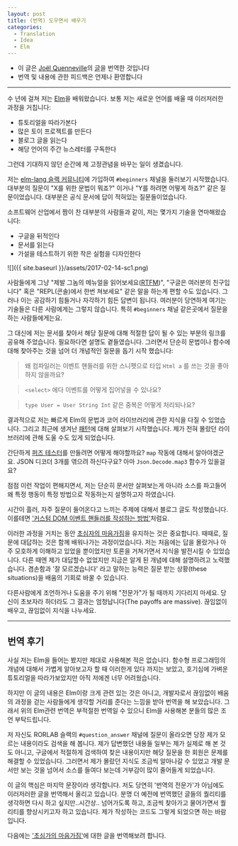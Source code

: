 ```yaml
---
layout: post
title: (번역) 도우면서 배우기
categories:
  - Translation
  - Idea
  - Elm
---
```


- 이 글은 [Joël Quenneville](https://twitter.com/joelquen)의 [글](https://robots.thoughtbot.com/learning-by-helping)을 번역한 것입니다
- 번역 및 내용에 관한 피드백은 언제나 환영합니다

---

수 년에 걸쳐 저는 [Elm](http://elm-lang.org)을 배워왔습니다. 보통 저는 새로운 언어를 배울 때 이러저러한 과정을 거칩니다:

- 튜토리얼을 따라가본다
- 많은 토이 프로젝트를 만든다
- 블로그 글을 읽는다
- 해당 언어의 주간 뉴스레터를 구독한다

그런데 기대하지 않던 순간에 제 고정관념을 바꾸는 일이 생겼습니다.

저는 [elm-lang 슬랙 커뮤니티](https://elmlang.herokuapp.com)에 가입하여 `#beginners` 채널을 둘러보기 시작했습니다. 대부분의 질문이 "X를 위한 문법이 뭐죠?" 이거나 "Y를 하려면 어떻게 하죠?" 같은 질문이었습니다. 대부분은 공식 문서에 답이 적혀있는 질문들이었습니다.

소프트웨어 산업에서 짬이 찬 대부분의 사람들과 같이, 저는 몇가지 기술을 연마해왔습니다:

- 구글을 뒤적인다
- 문서를 읽는다
- 가설을 테스트하기 위한 작은 실험을 디자인한다

![]({{ site.baseurl }}/assets/2017-02-14-sc1.png)

사람들에게 그냥 "제발 그놈의 메뉴얼을 읽어보세요([RTFM](https://ko.wikipedia.org/wiki/RTFM))", "구글은 여러분의 친구입니다" 혹은 "REPL(콘솔)에서 한번 쳐보세요" 같은 말을 하는게 편할 수도 있습니다. 그러나 이는 공감하기 힘들거나 자각하기 힘든 답변이 됩니다. 여러분이 당연하게 여기는 기술들은 다른 사람에게는 그렇지 않습니다. 특히 `#beginners`  채널 같은곳에서 질문을 하는 사람들에게는요.

그 대신에 저는 문서를 찾아서 해당 질문에 대해 적절한 답이 될 수 있는 부분의 링크를 공유해 주었습니다. 필요하다면 설명도 곁들였습니다. 그러면서 단순히 문법이나 함수에 대해 찾아주는 것을 넘어 더 개념적인 질문을 돕기 시작 했습니다:

> 왜 컴파일러는 이벤트 핸들러를 위한 스니펫으로 타입 `Html a` 를 쓰는 것을 좋아하지 않을까요?

> `<select>` 에다 이벤트를 어떻게 집어넣을 수 있나요?

> `type User = User String Int` 같은 중복은 어떻게 처리되나요?

결과적으로 저는 빠르게 Elm의 문법과 코어 라이브러리에 관한 지식을 다질 수 있었습니다. 그리고 최근에 생겨난 [패턴](https://robots.thoughtbot.com/elms-universal-pattern)에 대해 살펴보기 시작했습니다. 제가 전혀 몰랐던 라이브러리에 관해 도울 수도 있게 되었습니다.

간단하게 [퍼즈 테스터](https://ko.wikipedia.org/wiki/퍼징)를 만들려면 어떻게 해야할까요? `map` 작동에 대해서 알아야겠군요. JSON 디코더 3개를 엮으려 하신다구요? 아마 `Json.Decode.map3` 함수가 있을걸요?

점점 이런 작업이 편해지면서, 저는 단순히 문서만 살펴보는게 아니라 소스를 파고들어 왜 특정 행동이 특정 방법으로 작동하는지 설명하고자 하였습니다.

시간이 흘러, 자주 질문이 들어온다고 느끼는 주제에 대해서 블로그 글도 작성했습니다. 이를테면 ['커스텀 DOM 이벤트 핸들러를 작성하는 방법'](https://robots.thoughtbot.com/building-custom-dom-event-handlers-in-elm)처럼요.

이러한 과정을 거치는 동안 [초심자의 마음가짐](https://robots.thoughtbot.com/beginners-mind)을 유지하는 것은 중요합니다. 때때로, 질문에 대답하는 것은 함께 배워나가는 과정이었습니다. 저는 처음에는 답을 몰랐거나 아주 모호하게 이해하고 있었을 뿐이었지만 토론을 거쳐가면서 지식을 발전시킬 수 있었습니다. 다른 때엔 제가 대답할수 없었지만 지금은 알게 된 개념에 대해 설명하려고 노력했습니다. 겸손함과 '잘 모르겠습니다' 라고 말하는 능력은 질문 받는 상황(these situations)을 배움의 기회로 바꿀 수 있습니다.

다른사람에게 조언하거나 도움을 주기 위해 "전문가"가 될 때까지 기다리지 마세요. 당신이 초보자라 하더라도 그 결과는 엄청납니다(The payoffs are massive). 끊임없이 배우고, 끊임없이 지식을 나누세요.

---

## 번역 후기

사실 저는 Elm을 들어는 봤지만 제대로 사용해본 적은 없습니다. 함수형 프로그래밍의 개념에 대해서 가볍게 알아보고자 할 때 이러한게 있다 까지는 보았고, 호기심에 가벼운 튜토리얼을 따라가보았지만 아직 저에겐 너무 어려웠습니다.

하지만 이 글의 내용은 Elm이랑 크게 관련 있는 것은 아니고, 개발자로서 끊임없이 배움의 과정을 걷는 사람들에게 생각할 거리를 준다는 느낌을 받아 번역을 해 보았습니다. 그래서 위의 Elm관련 번역은 부적절한 번역일 수 있으니 Elm을 사용해본 분들의 많은 조언 부탁드립니다.

저 자신도 RORLAB 슬랙의 `#question_answer` 채널에 질문이 올라오면 당장 제가 모르는 내용이라도 검색을 해 봅니다. 제가  답변했던 내용들 일부는 제가 실제로 해 본 것도 아니고, 구글에서 적절하게 검색하여 찾은 내용이지만 해당 질문을 한 회원은 문제를 해결할 수 있었습니다. 그러면서 제가 몰랐던 지식도 조금씩 알아나갈 수 있었고 개발 문서만 보는 것을 넘어서 소스를 들여다 보는데 거부감이 많이 줄어들게 되었습니다.

이 글의 핵심은 마지막 문장이라 생각합니다. 저도 당연히 '번역의 전문가'가 아님에도 이러저러한 글을 번역해서 올리고 있습니다. 분명 더 예전에 번역했던 글들의 퀄리티를 생각하면 다시 하고 싶지만..시간상.. 넘어가도록 하고, 조금씩 찾아가고 물어가면서 퀄리티를 향상시키고자 하고 있습니다. 제가 작성하는 코드도 그렇게 되었으면 하는 바람입니다.

다음에는 ['초심가의 마음가짐'](https://robots.thoughtbot.com/beginners-mind)에 대한 글을 번역해보려 합니다.